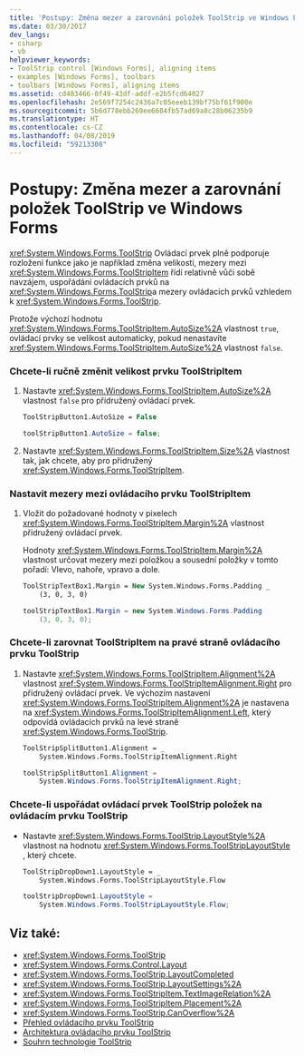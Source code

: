 ```yaml
---
title: 'Postupy: Změna mezer a zarovnání položek ToolStrip ve Windows Forms'
ms.date: 03/30/2017
dev_langs:
- csharp
- vb
helpviewer_keywords:
- ToolStrip control [Windows Forms], aligning items
- examples [Windows Forms], toolbars
- toolbars [Windows Forms], aligning items
ms.assetid: cd483466-0f49-43df-addf-e2b5fcd64027
ms.openlocfilehash: 2e569f7254c2436a7c05eeeb139bf75bf61f900e
ms.sourcegitcommit: 5b6d778ebb269ee6684fb57ad69a8c28b06235b9
ms.translationtype: HT
ms.contentlocale: cs-CZ
ms.lasthandoff: 04/08/2019
ms.locfileid: "59213308"
---
```

# <a name="how-to-change-the-spacing-and-alignment-of-toolstrip-items-in-windows-forms"></a>Postupy: Změna mezer a zarovnání položek ToolStrip ve Windows Forms
<xref:System.Windows.Forms.ToolStrip> Ovládací prvek plně podporuje rozložení funkce jako je například změna velikosti, mezery mezi <xref:System.Windows.Forms.ToolStripItem> řídí relativně vůči sobě navzájem, uspořádání ovládacích prvků na <xref:System.Windows.Forms.ToolStrip>a mezery ovládacích prvků vzhledem k <xref:System.Windows.Forms.ToolStrip>.  
  
 Protože výchozí hodnotu <xref:System.Windows.Forms.ToolStripItem.AutoSize%2A> vlastnost `true`, ovládací prvky se velikost automaticky, pokud nenastavíte <xref:System.Windows.Forms.ToolStripItem.AutoSize%2A> vlastnost `false`.  
  
### <a name="to-manually-size-a-toolstripitem"></a>Chcete-li ručně změnit velikost prvku ToolStripItem  
  
1.  Nastavte <xref:System.Windows.Forms.ToolStripItem.AutoSize%2A> vlastnost `false` pro přidružený ovládací prvek.  
  
    ```vb  
    ToolStripButton1.AutoSize = False  
    ```  
  
    ```csharp  
    toolStripButton1.AutoSize = false;  
    ```  
  
2.  Nastavte <xref:System.Windows.Forms.ToolStripItem.Size%2A> vlastnost tak, jak chcete, aby pro přidružený <xref:System.Windows.Forms.ToolStripItem>.  
  
### <a name="to-set-the-spacing-of-a-toolstripitem"></a>Nastavit mezery mezi ovládacího prvku ToolStripItem  
  
1.  Vložit do požadované hodnoty v pixelech <xref:System.Windows.Forms.ToolStripItem.Margin%2A> vlastnost přidružený ovládací prvek.  
  
     Hodnoty <xref:System.Windows.Forms.ToolStripItem.Margin%2A> vlastnost určovat mezery mezi položkou a sousední položky v tomto pořadí: Vlevo, nahoře, vpravo a dole.  
  
    ```vb  
    ToolStripTextBox1.Margin = New System.Windows.Forms.Padding _  
        (3, 0, 3, 0)  
    ```  
  
    ```csharp  
    toolStripTextBox1.Margin = new System.Windows.Forms.Padding   
        (3, 0, 3, 0);  
    ```  
  
### <a name="to-align-a-toolstripitem-to-the-right-side-of-the-toolstrip"></a>Chcete-li zarovnat ToolStripItem na pravé straně ovládacího prvku ToolStrip  
  
1.  Nastavte <xref:System.Windows.Forms.ToolStripItem.Alignment%2A> vlastnost <xref:System.Windows.Forms.ToolStripItemAlignment.Right> pro přidružený ovládací prvek. Ve výchozím nastavení <xref:System.Windows.Forms.ToolStripItem.Alignment%2A> je nastavena na <xref:System.Windows.Forms.ToolStripItemAlignment.Left>, který odpovídá ovládacích prvků na levé straně <xref:System.Windows.Forms.ToolStrip>.  
  
    ```vb  
    ToolStripSplitButton1.Alignment = _  
        System.Windows.Forms.ToolStripItemAlignment.Right  
    ```  
  
    ```csharp  
    toolStripSplitButton1.Alignment =   
        System.Windows.Forms.ToolStripItemAlignment.Right;  
    ```  
  
### <a name="to-arrange-toolstrip-items-on-the-toolstrip"></a>Chcete-li uspořádat ovládací prvek ToolStrip položek na ovládacím prvku ToolStrip  
  
-   Nastavte <xref:System.Windows.Forms.ToolStrip.LayoutStyle%2A> vlastnost na hodnotu <xref:System.Windows.Forms.ToolStripLayoutStyle> , který chcete.  
  
    ```vb  
    ToolStripDropDown1.LayoutStyle = _  
        System.Windows.Forms.ToolStripLayoutStyle.Flow  
    ```  
  
    ```csharp  
    toolStripDropDown1.LayoutStyle =   
        System.Windows.Forms.ToolStripLayoutStyle.Flow;  
    ```  
  
## <a name="see-also"></a>Viz také:

- <xref:System.Windows.Forms.ToolStrip>
- <xref:System.Windows.Forms.Control.Layout>
- <xref:System.Windows.Forms.ToolStrip.LayoutCompleted>
- <xref:System.Windows.Forms.ToolStrip.LayoutSettings%2A>
- <xref:System.Windows.Forms.ToolStripItem.TextImageRelation%2A>
- <xref:System.Windows.Forms.ToolStripItem.Placement%2A>
- <xref:System.Windows.Forms.ToolStrip.CanOverflow%2A>
- [Přehled ovládacího prvku ToolStrip](toolstrip-control-overview-windows-forms.md)
- [Architektura ovládacího prvku ToolStrip](toolstrip-control-architecture.md)
- [Souhrn technologie ToolStrip](toolstrip-technology-summary.md)
